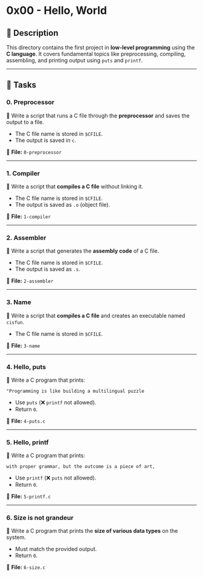 # **0x00 - Hello, World**

## **📌 Description**
This directory contains the first project in **low-level programming** using the **C language**. It covers fundamental topics like preprocessing, compiling, assembling, and printing output using `puts` and `printf`.

---

## **📂 Tasks**

### **0. Preprocessor**  
📌 Write a script that runs a C file through the **preprocessor** and saves the output to a file.  
- The C file name is stored in `$CFILE`.  
- The output is saved in `c`.  

📝 **File:** `0-preprocessor`

---

### **1. Compiler**  
📌 Write a script that **compiles a C file** without linking it.  
- The C file name is stored in `$CFILE`.  
- The output is saved as `.o` (object file).  

📝 **File:** `1-compiler`

---

### **2. Assembler**  
📌 Write a script that generates the **assembly code** of a C file.  
- The C file name is stored in `$CFILE`.  
- The output is saved as `.s`.  

📝 **File:** `2-assembler`

---

### **3. Name**  
📌 Write a script that **compiles a C file** and creates an executable named `cisfun`.  
- The C file name is stored in `$CFILE`.  

📝 **File:** `3-name`

---

### **4. Hello, puts**  
📌 Write a C program that prints:  
```
"Programming is like building a multilingual puzzle
```
- Use `puts` (❌ `printf` not allowed).  
- Return `0`.  

📝 **File:** `4-puts.c`

---

### **5. Hello, printf**  
📌 Write a C program that prints:  
```
with proper grammar, but the outcome is a piece of art,
```
- Use `printf` (❌ `puts` not allowed).  
- Return `0`.  

📝 **File:** `5-printf.c`

---

### **6. Size is not grandeur**  
📌 Write a C program that prints the **size of various data types** on the system.  
- Must match the provided output.  
- Return `0`.  

📝 **File:** `6-size.c`

